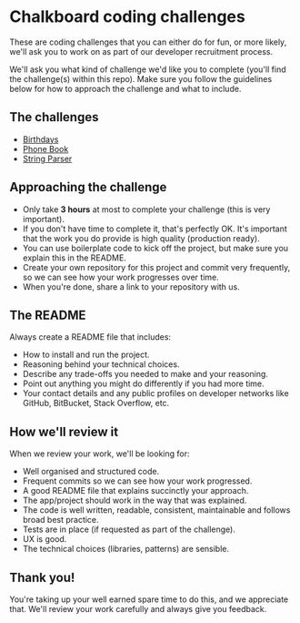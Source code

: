 # Chalkboard coding challenges

These are coding challenges that you can either do for fun, or more likely, we'll ask you to work on as part of our developer recruitment process.

We'll ask you what kind of challenge we'd like you to complete (you'll find the challenge(s) within this repo). Make sure you follow the guidelines below for how to approach the challenge and what to include.

## The challenges

- [Birthdays](birthdays.md)
- [Phone Book](phone-book.md)
- [String Parser](string-parser.md)

## Approaching the challenge

- Only take **3 hours** at most to complete your challenge (this is very important).
- If you don't have time to complete it, that's perfectly OK. It's important that the work you do provide is high quality (production ready).
- You can use boilerplate code to kick off the project, but make sure you explain this in the README.
- Create your own repository for this project and commit very frequently, so we can see how your work progresses over time.
- When you're done, share a link to your repository with us.

## The README

Always create a README file that includes:

- How to install and run the project.
- Reasoning behind your technical choices.
- Describe any trade-offs you needed to make and your reasoning.
- Point out anything you might do differently if you had more time.
- Your contact details and any public profiles on developer networks like GitHub, BitBucket, Stack Overflow, etc.

## How we'll review it

When we review your work, we'll be looking for:

- Well organised and structured code.
- Frequent commits so we can see how your work progressed. 
- A good README file that explains succinctly your approach.
- The app/project should work in the way that was explained.
- The code is well written, readable, consistent, maintainable and follows broad best practice.
- Tests are in place (if requested as part of the challenge).
- UX is good.
- The technical choices (libraries, patterns) are sensible.

## Thank you!

You're taking up your well earned spare time to do this, and we appreciate that. We'll review your work carefully and always give you feedback.